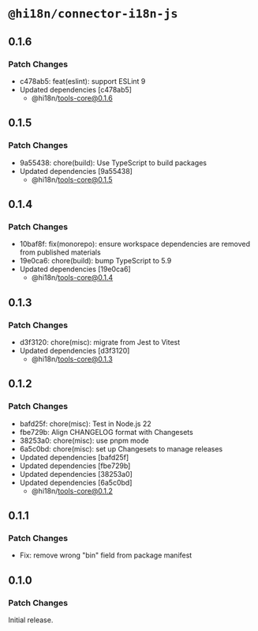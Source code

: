 # `@hi18n/connector-i18n-js`

## 0.1.6

### Patch Changes

- c478ab5: feat(eslint): support ESLint 9
- Updated dependencies [c478ab5]
  - @hi18n/tools-core@0.1.6

## 0.1.5

### Patch Changes

- 9a55438: chore(build): Use TypeScript to build packages
- Updated dependencies [9a55438]
  - @hi18n/tools-core@0.1.5

## 0.1.4

### Patch Changes

- 10baf8f: fix(monorepo): ensure workspace dependencies are removed from published materials
- 19e0ca6: chore(build): bump TypeScript to 5.9
- Updated dependencies [19e0ca6]
  - @hi18n/tools-core@0.1.4

## 0.1.3

### Patch Changes

- d3f3120: chore(misc): migrate from Jest to Vitest
- Updated dependencies [d3f3120]
  - @hi18n/tools-core@0.1.3

## 0.1.2

### Patch Changes

- bafd25f: chore(misc): Test in Node.js 22
- fbe729b: Align CHANGELOG format with Changesets
- 38253a0: chore(misc): use pnpm mode
- 6a5c0bd: chore(misc): set up Changesets to manage releases
- Updated dependencies [bafd25f]
- Updated dependencies [fbe729b]
- Updated dependencies [38253a0]
- Updated dependencies [6a5c0bd]
  - @hi18n/tools-core@0.1.2

## 0.1.1

### Patch Changes

- Fix: remove wrong "bin" field from package manifest

## 0.1.0

### Patch Changes

Initial release.
